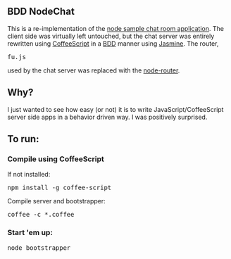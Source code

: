 ## BDD NodeChat

  This is a re-implementation of the [node sample chat room application](http://github.com/ry/node_chat/tree/master).
  The client side was virtually left untouched, but the chat server was entirely rewritten using [CoffeeScript](http://jashkenas.github.com/coffee-script/)
  in a [BDD](http://en.wikipedia.org/wiki/Behavior_Driven_Development) manner using [Jasmine](http://pivotal.github.com/jasmine).
  The router, <pre>fu.js</pre> used by the chat server was replaced with the [node-router](https://github.com/creationix/node-router).
## Why?
 I just wanted to see how easy (or not) it is to write JavaScript/CoffeeScript server side apps in a behavior driven way.
 I was positively surprised. 

## To run:

### Compile using CoffeeScript
  If not installed: <pre>npm install -g coffee-script</pre>
  Compile server and bootstrapper: <pre>coffee -c *.coffee</pre>
### Start 'em up:
   <pre>node bootstrapper</pre>

